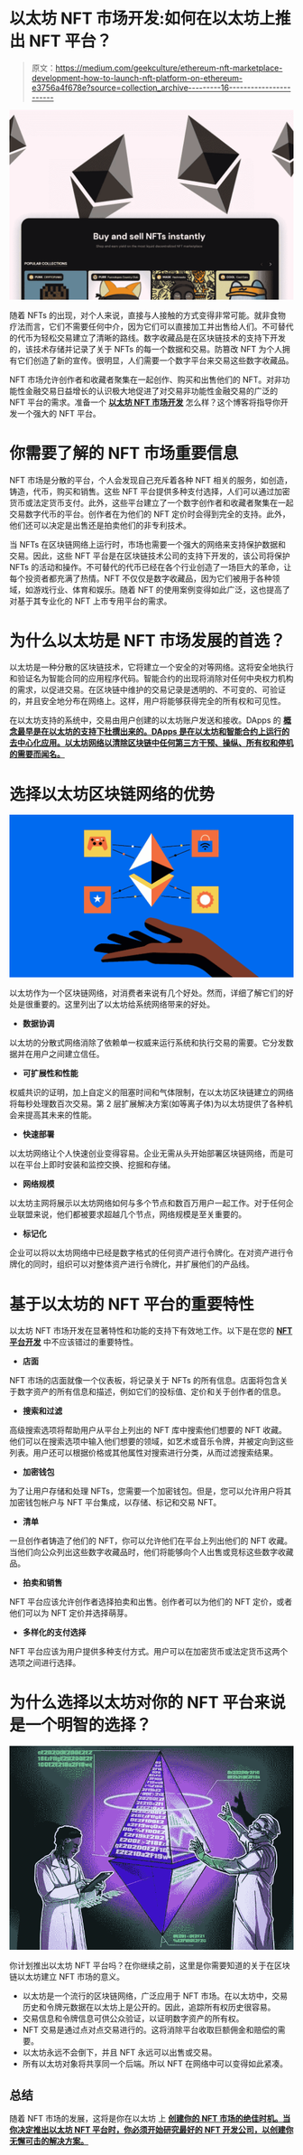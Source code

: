 # 以太坊 NFT 市场开发:如何在以太坊上推出 NFT 平台？

> 原文：<https://medium.com/geekculture/ethereum-nft-marketplace-development-how-to-launch-nft-platform-on-ethereum-e3756a4f678e?source=collection_archive---------16----------------------->

![](img/30f6a8c36481e94a4631935a0449c263.png)

随着 NFTs 的出现，对个人来说，直接与人接触的方式变得非常可能。就非食物疗法而言，它们不需要任何中介，因为它们可以直接加工并出售给人们。不可替代的代币为轻松交易建立了清晰的路线。数字收藏品是在区块链技术的支持下开发的，该技术存储并记录了关于 NFTs 的每一个数据和交易。防篡改 NFT 为个人拥有它们创造了新的宣传。很明显，人们需要一个数字平台来交易这些数字收藏品。

NFT 市场允许创作者和收藏者聚集在一起创作、购买和出售他们的 NFT。对非功能性金融交易日益增长的认识极大地促进了对交易非功能性金融交易的广泛的 NFT 平台的需求。准备一个 [**以太坊 NFT 市场开发**](https://www.appdupe.com/nft-marketplace-development) 怎么样？这个博客将指导你开发一个强大的 NFT 平台。

# **你需要了解的 NFT 市场重要信息**

NFT 市场是分散的平台，个人会发现自己充斥着各种 NFT 相关的服务，如创造，铸造，代币，购买和销售。这些 NFT 平台提供多种支付选择，人们可以通过加密货币或法定货币支付。此外，这些平台建立了一个数字创作者和收藏者聚集在一起交易数字代币的平台。创作者在为他们的 NFT 定价时会得到完全的支持。此外，他们还可以决定是出售还是拍卖他们的非专利技术。

当 NFTs 在区块链网络上运行时，市场也需要一个强大的网络来支持保护数据和交易。因此，这些 NFT 平台是在区块链技术公司的支持下开发的，该公司将保护 NFTs 的活动和操作。不可替代的代币已经在各个行业创造了一场巨大的革命，让每个投资者都充满了热情。NFT 不仅仅是数字收藏品，因为它们被用于各种领域，如游戏行业、体育和娱乐。随着 NFT 的使用案例变得如此广泛，这也提高了对基于其专业化的 NFT 上市专用平台的需求。

# **为什么以太坊是 NFT 市场发展的首选？**

以太坊是一种分散的区块链技术，它将建立一个安全的对等网络。这将安全地执行和验证名为智能合同的应用程序代码。智能合约的出现将消除对任何中央权力机构的需求，以促进交易。在区块链中维护的交易记录是透明的、不可变的、可验证的，并且安全地分布在网络上。这样，用户将能够获得完全的所有权和可见性。

在以太坊支持的系统中，交易由用户创建的以太坊账户发送和接收。DApps 的 [**概念最早是在以太坊的支持下杜撰出来的。DApps 是在以太坊和智能合约上运行的去中心化应用。以太坊网络以清除区块链中任何第三方干预、操纵、所有权和停机的需要而闻名。**](https://ethereum.org/en/developers/docs/dapps/)

# **选择以太坊区块链网络的优势**

![](img/5b5a9e11f86ebfb9e7b772e3243e6632.png)

以太坊作为一个区块链网络，对消费者来说有几个好处。然而，详细了解它们的好处是很重要的。这里列出了以太坊给系统网络带来的好处。

*   **数据协调**

以太坊的分散式网络消除了依赖单一权威来运行系统和执行交易的需要。它分发数据并在用户之间建立信任。

*   **可扩展性和性能**

权威共识的证明，加上自定义的阻塞时间和气体限制，在以太坊区块链建立的网络将每秒处理数百次交易。第 2 层扩展解决方案(如等离子体)为以太坊提供了各种机会来提高其未来的性能。

*   **快速部署**

以太坊网络让个人快速创业变得容易。企业无需从头开始部署区块链网络，而是可以在平台上即时安装和监控交换、挖掘和存储。

*   **网络规模**

以太坊主网将展示以太坊网络如何与多个节点和数百万用户一起工作。对于任何企业联盟来说，他们都被要求超越几个节点，网络规模是至关重要的。

*   **标记化**

企业可以将以太坊网络中已经是数字格式的任何资产进行令牌化。在对资产进行令牌化的同时，组织可以对整体资产进行令牌化，并扩展他们的产品线。

# **基于以太坊的 NFT 平台的重要特性**

以太坊 NFT 市场开发在显著特性和功能的支持下有效地工作。以下是在您的 [**NFT 平台开发**](https://www.appdupe.com/nft-marketplace-development) 中不应该错过的重要特性。

*   **店面**

NFT 市场的店面就像一个仪表板，将记录关于 NFTs 的所有信息。店面将包含关于数字资产的所有信息和描述，例如它们的投标值、定价和关于创作者的信息。

*   **搜索和过滤**

高级搜索选项将帮助用户从平台上列出的 NFT 库中搜索他们想要的 NFT 收藏。他们可以在搜索选项中输入他们想要的领域，如艺术或音乐令牌，并被定向到这些列表。用户还可以根据价格或其他属性对搜索进行分类，从而过滤搜索结果。

*   **加密钱包**

为了让用户存储和处理 NFTs，您需要一个加密钱包。但是，您可以允许用户将其加密钱包帐户与 NFT 平台集成，以存储、标记和交易 NFT。

*   **清单**

一旦创作者铸造了他们的 NFT，你可以允许他们在平台上列出他们的 NFT 收藏。当他们向公众列出这些数字收藏品时，他们将能够向个人出售或竞标这些数字收藏品。

*   **拍卖和销售**

NFT 平台应该允许创作者选择拍卖和出售。创作者可以为他们的 NFT 定价，或者他们可以为 NFT 定价并选择萌芽。

*   **多样化的支付选择**

NFT 平台应该为用户提供多种支付方式。用户可以在加密货币或法定货币这两个选项之间进行选择。

# **为什么选择以太坊对你的 NFT 平台来说是一个明智的选择？**

![](img/b2e374dc368410a88b7b1a9fcdcbda19.png)

你计划推出以太坊 NFT 平台吗？在你继续之前，这里是你需要知道的关于在区块链以太坊建立 NFT 市场的意义。

*   以太坊是一个流行的区块链网络，广泛应用于 NFT 市场。在以太坊中，交易历史和令牌元数据在以太坊上是公开的。因此，追踪所有权历史很容易。
*   交易信息和令牌信息可供公众验证，以证明数字资产的所有权。
*   NFT 交易是通过点对点交易进行的。这将消除平台收取巨额佣金和赔偿的需要。
*   以太坊永远不会倒下，并且 NFT 永远可以出售或交易。
*   所有以太坊对象将共享同一个后端。所以 NFT 在网络中可以变得如此紧凑。

## **总结**

随着 NFT 市场的发展，这将是你在以太坊 上 [**创建你的 NFT 市场的绝佳时机。当你决定推出以太坊 NFT 平台时，你必须开始研究最好的 NFT 开发公司，以创建你无懈可击的解决方案。**](https://www.appdupe.com/nft-marketplace-development)